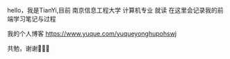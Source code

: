  hello，我是TianYi,目前 南京信息工程大学 计算机专业 就读
 在这里会记录我的前端学习笔记与过程

我的个人博客 https://www.yuque.com/yuqueyonghupohswj
 
共勉，谢谢🐬🐬🐬

<!---
ztygod/ztygod is a ✨ special ✨ repository because its `README.md` (this file) appears on your GitHub profile.
You can click the Preview link to take a look at your changes.
--->
